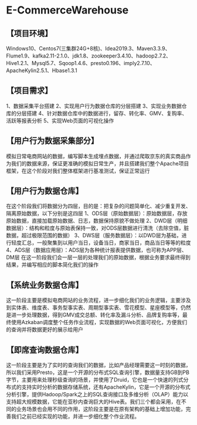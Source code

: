 # E-CommerceWarehouse
## 【项目环境】
Windows10、Centos7(三集群24G+8核)、Idea2019.3、Maven3.3.9、Flume1.9、kafka2.11-2.1.0、jdk1.8、zookeeper3.4.10、hadoop2.7.2、Hive1.2.1、Mysql5.7、Sqoop1.4.6、presto0.196、imply2.7.10、ApacheKylin2.5.1、Hbase1.3.1
## 【项目需求】
1、数据采集平台搭建
2、实现用户行为数据仓库的分层搭建
3、实现业务数据仓库的分层搭建
4、针对数据仓库中的数据进行，留存、转化率、GMV、复购率、活跃等报表分析
5、实现Web页面的可视化操作
## 【用户行为数据采集部分】
模拟日常电商网站的数据，编写脚本生成埋点数据，并通过爬取京东的真实商品作为我们的数据来源，保证更准确的模拟日常生产，并且搭建我们整个Apache项目框架，在这个阶段对我们整体框架进行基准测试，保证正常运行
## 【用户行为数据仓库】
在这个阶段我们将数据分为四层，目的是：把复杂的问题简单化、减少重复开发、隔离原始数据，以下分别是这四层
1、ODS层（原始数据层）：原始数据层，存放原始数据，直接加载原始数据、日志，数据保持原貌不做处理
2、DWD层（明细数据层）：结构和粒度与原始表保持一致，对ODS层数据进行清洗（去除空值，脏数据，超过极限范围的数据）
3、DWS层（服务数据层）：以DWD层为基础，进行轻度汇总，一般聚集到以用户当日，设备当日，商家当日，商品当日等等的粒度
4、ADS层（数据应用层）：ADS层为各种统计报表提供数据，也可称为APP层、DM层
在这一阶段我们会一层一层的处理我们的原始数据，根据业务要求最终得到结果，并编写相应的脚本简化我们的操作
## 【系统业务数据仓库】
这一阶段主要是模拟电商网站的业务流程，进一步细化我们的业务逻辑，主要涉及到实体表、维度表、事务型事实表、周期型事实表、雪花模型、星座模型等，仍然是进一步处理数据，得到GMV成交总额、转化率及漏斗分析、品牌复购率等，最终使用Azkaban调度整个任务作业流程，实现数据的Web页面可视化，方便我们的查询并将数据更好的展示给用户
## 【即席查询数据仓库】
这一阶段主要是为了实时的查询我们的数据，比如产品经理需要这一时刻的数据，所以我们采用Presto，这是一个开源的分布式SQL查询引擎，数据量支持GB到PB字节，主要用来处理秒级查询的场景，并使用了Druid，它也是一个快速的列式分布式的支持实时分析的数据存储系统，还有ApacheKylin，它是一个开源的分布式分析引擎，提供Hadoop/Spark之上的SQL查询接口及多维分析（OLAP）能力以支持超大规模数据，它能在亚秒内查询巨大的Hive表。我们三个都会采用，在不同的业务场景也会用不同的作用，这阶段主要是在原有架构的基础上增加功能，完善我们之前已经实现的功能，并进一步细化整个作业流程。
